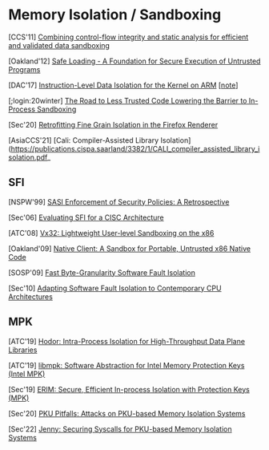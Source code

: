 # Memory Isolation / Sandboxing

[CCS'11] [Combining control-flow integrity and static analysis for efficient and
validated data sandboxing](https://dash.harvard.edu/bitstream/handle/1/9943234/Zeng_CombiningControlFlow.pdf?sequence=1&isAllowed=y)

[Oakland'12] [Safe Loading - A Foundation for Secure Execution of Untrusted
Programs](http://hexhive.epfl.ch/publications/files/12Oakland.pdf) 

[DAC'17] [Instruction-Level Data Isolation for the Kernel on
ARM](https://dl.acm.org/citation.cfm?id=3062267)
[[note](../notes/mem_safety/safe_impl/2017-ILDI-DAC17.md)]

[;login:20winter] [The Road to Less Trusted Code Lowering the Barrier to
In-Process Sandboxing](https://www.usenix.org/system/files/login/articles/login_winter20_04_garfinkel-tal.pdf)

[Sec'20] [Retrofitting Fine Grain Isolation in the Firefox Renderer](https://cseweb.ucsd.edu/~dstefan/pubs/narayan:2020:rlbox.pdf)

[AsiaCCS'21] [Cali: Compiler-Assisted Library
Isolation](https://publications.cispa.saarland/3382/1/CALI_compiler_assisted_library_isolation.pdf_

## SFI
[NSPW'99] [SASI Enforcement of Security Policies: A
Retrospective](https://www.cs.cornell.edu/fbs/publications/sasiNSPW.ps)

[Sec'06] [Evaluating SFI for a CISC
Architecture](http://groups.csail.mit.edu/pag/pubs/pittsfield-usenix2006.pdf)

[ATC'08] [Vx32: Lightweight User-level Sandboxing on the
x86](https://www.usenix.org/legacy/events/usenix08/tech/full_papers/ford/ford.pdf)

[Oakland'09] [Native Client: A Sandbox for Portable, Untrusted x86 Native
Code](https://static.googleusercontent.com/media/research.google.com/en//pubs/archive/34913.pdf)

[SOSP'09] [Fast Byte-Granularity Software Fault
Isolation](https://www.sigops.org/s/conferences/sosp/2009/papers/castro-sosp09.pdf)

[Sec'10] [Adapting Software Fault Isolation to Contemporary CPU
Architectures](https://www.usenix.org/legacy/events/sec10/tech/full_papers/Sehr.pdf)

## MPK
[ATC'19] [Hodor: Intra-Process Isolation for High-Throughput Data Plane
Libraries](https://www.usenix.org/system/files/atc19-hedayati-hodor.pdf)

[ATC'19] [libmpk: Software Abstraction for Intel Memory Protection Keys (Intel
MPK)](https://www.usenix.org/system/files/atc19-park-soyeon.pdf)

[Sec'19] [ERIM: Secure, Efficient In-process Isolation with Protection Keys
(MPK)](https://www.usenix.org/system/files/sec19-vahldiek-oberwagner_0.pdf)

[Sec'20] [PKU Pitfalls: Attacks on PKU-based Memory Isolation
Systems](https://www.usenix.org/conference/usenixsecurity20/presentation/connor)

[Sec'22] [Jenny: Securing Syscalls for PKU-based Memory Isolation
Systems](https://www.usenix.org/system/files/sec22summer_schrammel.pdf)
